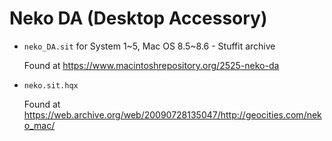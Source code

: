 # Neko DA (Desktop Accessory)

- `neko_DA.sit` for System 1~5, Mac OS 8.5~8.6 - Stuffit archive

  Found at https://www.macintoshrepository.org/2525-neko-da

- `neko.sit.hqx`

  Found at https://web.archive.org/web/20090728135047/http://geocities.com/neko_mac/
